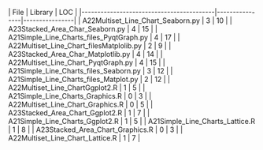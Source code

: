 | File                                     |        Library |            LOC | |------------------------------------------|----------------|----------------|
| A22Multiset_Line_Chart_Seaborn.py        |              3 |             10 | 
| A23Stacked_Area_Char_Seaborn.py          |              4 |             15 | 
| A21Simple_Line_Charts_files_PyqtGraph.py |              4 |             17 | 
| A22Multiset_Line_Chart_filesMatplolib.py |              2 |              9 | 
| A23Stacked_Area_Char_Matplotlib.py       |              4 |             14 | 
| A22Multiset_Line_Chart_PyqtGraph.py      |              4 |             15 | 
| A21Simple_Line_Charts_files_Seaborn.py   |              3 |             12 | 
| A21Simple_Line_Charts_files_Matplot.py   |              2 |             12 | 
| A22Multiset_Line_ChartGgplot2.R          |              1 |              5 | 
| A21Simple_Line_Charts_Graphics.R         |              0 |              3 | 
| A22Multiset_Line_Chart_Graphics.R        |              0 |              5 | 
| A23Stacked_Area_Chart_Ggplot2.R          |              1 |              7 | 
| A21Simple_Line_Charts_Ggplot2.R          |              1 |              5 | 
| A21Simple_Line_Charts_Lattice.R          |              1 |              8 | 
| A23Stacked_Area_Chart_Graphics.R         |              0 |              3 | 
| A22Multiset_Line_Chart_Lattice.R         |              1 |              7 | 
